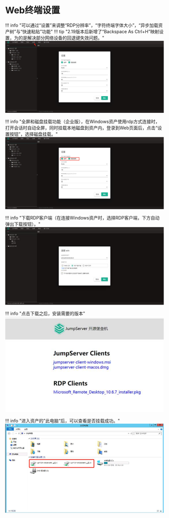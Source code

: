 # Web终端设置

!!! info "可以通过“设置”来调整“RDP分辨率”，“字符终端字体大小”，“异步加载资产树”与“快速粘贴”功能"
!!! tip "2.19版本后新增了“Backspace As Ctrl+H”映射设置，为的是解决部分网络设备的回退键失效问题。"
![分辨率设置](../../img/user_terminal_web-terminal_config_resolution.jpg)

!!! info "全屏和磁盘挂载功能（企业版），在Windows资产使用rdp方式连接时，打开会话时自动全屏，同时挂载本地磁盘到资产内，登录到Web页面后，点击“设置按钮”，选择磁盘挂载。"
![全屏和磁盘挂载](../../img/user_terminal_web-terminal_config_fullscreen_drivermount.jpg)

!!! info "下载RDP客户端（在连接Windows资产时，选择RDP客户端，下方自动弹出下载按钮）。"
![下载RDP客户端](../../img/user_terminal_web-terminal_config_downloadclient.jpg)

!!! info "点击下载之后，安装需要的版本"
![安装RDP客户端](../../img/user_terminal_web-terminal_config_installclient.jpg)

!!! info "进入资产的”此电脑“后，可以查看是否挂载成功。"
![检查挂载](../../img/user_terminal_web-terminal_rdp_local_driver.jpg)